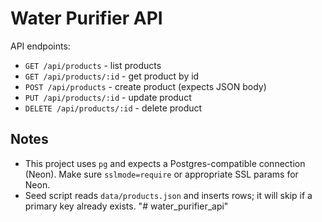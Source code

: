 # Water Purifier API

API endpoints:
   - `GET /api/products` - list products
   - `GET /api/products/:id` - get product by id
   - `POST /api/products` - create product (expects JSON body)
   - `PUT /api/products/:id` - update product
   - `DELETE /api/products/:id` - delete product

## Notes
- This project uses `pg` and expects a Postgres-compatible connection (Neon). Make sure `sslmode=require` or appropriate SSL params for Neon.
- Seed script reads `data/products.json` and inserts rows; it will skip if a primary key already exists.
"# water_purifier_api" 
